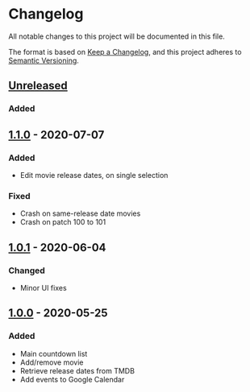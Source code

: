 Changelog
=========

All notable changes to this project will be documented in this file.

The format is based on [Keep a Changelog](https://keepachangelog.com/en/1.0.0/),
and this project adheres to [Semantic Versioning](https://semver.org/spec/v2.0.0.html).


## [Unreleased]

### Added


## [1.1.0] - 2020-07-07

### Added

- Edit movie release dates, on single selection

### Fixed

- Crash on same-release date movies
- Crash on patch 100 to 101


## [1.0.1] - 2020-06-04

### Changed

- Minor UI fixes


## [1.0.0] - 2020-05-25

### Added

- Main countdown list
- Add/remove movie
- Retrieve release dates from TMDB
- Add events to Google Calendar


[Unreleased]: https://github.com/adrienbricchi/waiting-for-moranis/tree/develop
[1.1.0]: https://github.com/adrienbricchi/waiting-for-moranis/releases/tag/1.1.0
[1.0.1]: https://github.com/adrienbricchi/waiting-for-moranis/releases/tag/1.0.1
[1.0.0]: https://github.com/adrienbricchi/waiting-for-moranis/releases/tag/1.0.0
